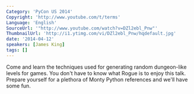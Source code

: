 ```yaml
---
Category: 'PyCon US 2014'
Copyright: 'http://www.youtube.com/t/terms'
Language: 'English'
SourceUrl: '"http://www.youtube.com/watch?v=DZl2ebl_Pnw"'
ThumbnailUrl: 'http://i1.ytimg.com/vi/DZl2ebl_Pnw/hqdefault.jpg'
date: '2014-04-12'
speakers: [James King]
tags: []
---
```

Come and learn the techniques used for generating random dungeon-like levels for games. You don't have to know what Rogue is to enjoy this talk. Prepare yourself for a plethora of Monty Python references and we'll have some fun.